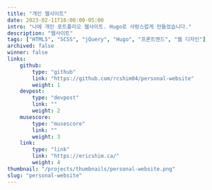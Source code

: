 ```yaml
---
title: "개인 웹사이트"
date: 2023-02-11T16:00:00-05:00
intro: "나에 개인 포트폴리오 웹사이트. Hugo로 사랑스럽게 만들었습니다."
description: "웹사이트"
tags: ["HTML5", "SCSS", "jQuery", "Hugo", "프론트엔드", "웹 디자인"]
archived: false
winner: false
links: 
    github: 
        type: "github"
        link: "https://github.com/rcshim04/personal-website"
        weight: 1
    devpost:
        type: "devpost"
        link: ""
        weight: 2
    musescore:
        type: "musescore"
        link: ""
        weight: 3
    link:
        type: "link"
        link: "https://ericshim.ca/"
        weight: 4
thumbnail: "/projects/thumbnails/personal-website.png"
slug: "personal-website"
---
```



